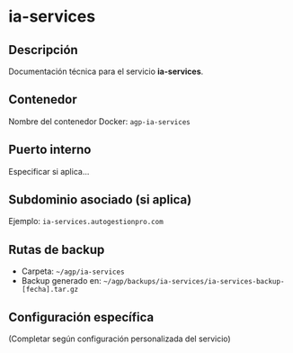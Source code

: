 # ia-services

## Descripción
Documentación técnica para el servicio **ia-services**.

## Contenedor
Nombre del contenedor Docker: `agp-ia-services`

## Puerto interno
Especificar si aplica...

## Subdominio asociado (si aplica)
Ejemplo: `ia-services.autogestionpro.com`

## Rutas de backup
- Carpeta: `~/agp/ia-services`
- Backup generado en: `~/agp/backups/ia-services/ia-services-backup-[fecha].tar.gz`

## Configuración específica
(Completar según configuración personalizada del servicio)

